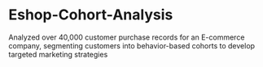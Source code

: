 # Eshop-Cohort-Analysis
Analyzed over 40,000 customer purchase records for an E-commerce company, segmenting customers into behavior-based cohorts to develop targeted marketing strategies
